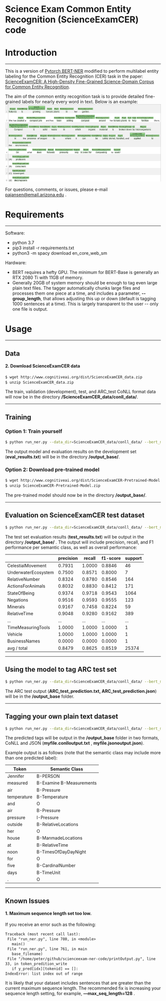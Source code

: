 # Science Exam Common Entity Recognition (ScienceExamCER) code

# Introduction
---
This is a version of [Pytorch BERT-NER](https://github.com/kamalkraj/BERT-NER) modified to perform multilabel entity labeling for the Common Entity Recognition (CER) task in the paper: [ScienceExamCER: A High-Density Fine-Grained Science-Domain Corpus for Common Entity Recognition](https://arxiv.org/abs/1911.10436).

The aim of the common entity recognition task is to provide detailed fine-grained labels for nearly every word in text.  Below is an example:
![image](brat-example2.png)

For questions, comments, or issues, please e-mail pajansen@email.arizona.edu .

# Requirements
---
Software:
  * python 3.7
  * pip3 install -r requirements.txt
  * python3 -m spacy download en_core_web_sm

Hardware:
  * BERT requires a hefty GPU.  The minimum for BERT-Base is generally an RTX 2080 Ti with 11GB of memory.
  * Generally 20GB of system memory should be enough to tag even large plain text files.  The tagger automatically chunks large files and processes them one piece at a time, and includes a parameter, **--group_length**, that allows adjusting this up or down (default is tagging 1000 sentences at a time).  This is largely transparent to the user -- only one file is output.
# Usage
---

## Data

#### 2. Download ScienceExamCER data
```bash
$ wget http://www.cognitiveai.org/dist/ScienceExamCER_data.zip
$ unzip ScienceExamCER_data.zip
```
The train, validation (development), test, and ARC_test CoNLL format data will now be in the directory **/ScienceExamCER_data/conll_data/**. 

---
## Training
### Option 1: Train yourself
```bash
$ python run_ner.py --data_dir=ScienceExamCER_data/conll_data/ --bert_model=bert-base-cased --task_name=ner --output_dir=output_base --max_seq_length=64 --num_train_epochs 140 --do_train --do_eval --warmup_proportion=0.1
```
The output model and evaluation results on the development set (**eval_results.txt**) will be in the directory **/output_base/**.

### Option 2: Download pre-trained model
```bash
$ wget http://www.cognitiveai.org/dist/ScienceExamCER-Pretrained-Model.zip
$ unzip ScienceExamCER-Pretrained-Model.zip
```
The pre-trained model should now be in the directory **/output_base/**.

---
## Evaluation on ScienceExamCER test dataset
```bash
$ python run_ner.py --data_dir=ScienceExamCER_data/conll_data/ --bert_model=bert-base-cased --task_name=ner --output_dir=output_base --max_seq_length=64 --do_eval --do_eval_test --warmup_proportion=0.1
```
The test set evaluation results (**test_results.txt**) will be output in the directory **/output_base/** . The output will include precision, recall, and F1 performance per semantic class, as well as overall performance:

|                     |precision    |recall  |f1-score  | support |
| ------------------- |-------------|--------|----------|---------|
|  CelestialMovement   |  0.7931    |1.0000   | 0.8846   |     46 |
|UnderwaterEcosystem    | 0.7500    |0.8571   | 0.8000   |      7 |
|     RelativeNumber    | 0.8324    |0.8780   | 0.8546   |    164 |
|  ActionsForAnimals    | 0.8032    |0.8830   | 0.8412   |    171 |
|       StateOfBeing    | 0.9374    |0.9718   | 0.9543   |   1064 |
|          Negations    | 0.9516    |0.9593   | 0.9555   |    123 |
|           Minerals    | 0.9167    |0.7458   | 0.8224   |     59 |
|       RelativeTime    | 0.9048    |0.9280   | 0.9162   |    389 |
| ...                   | ...       | ...     | ...      | ...    |                                             
| TimeMeasuringTools    | 1.0000    |1.0000   | 1.0000    |     1 |
|            Vehicle    | 1.0000    |1.0000   | 1.0000    |     1 |
|      BusinessNames    | 0.0000    |0.0000   | 0.0000    |     1 |
|        avg / total    | 0.8479    |0.8625   | 0.8519    | 25374 |


---
## Using the model to tag ARC test set
```bash
$ python run_ner.py --data_dir=ScienceExamCER_data/conll_data/ --bert_model=bert-base-cased --task_name=ner --output_dir=output_base --max_seq_length=64 --do_eval --do_eval_ARCtest --warmup_proportion=0.1
```
The ARC test output (**ARC_test_prediction.txt, ARC_test_prediction.json**) will be in the **/output_base** folder. 

---
## Tagging your own plain text dataset
```bash
$ python run_ner.py --data_dir=ScienceExamCER_data/conll_data/ --bert_model=bert-base-cased --task_name=ner --output_dir=output_base --max_seq_length=64 --do_eval --do_eval_plain_text --plain_text=myfile.txt --warmup_proportion=0.1
```
The predicted tags will be output in the **/output_base** folder in two formats, CoNLL and JSON (**myfile.conlloutput.txt** , **myfile.jsonoutput.json**).

Example output is as follows (note that the semantic class may include more than one predicted label):

| Token    | Semantic Class |
| -------- | -------- |
| Jennifer	| B-PERSON | 
| measured	| B-Examine B-Measurements | 
| air	| B-Pressure | 
| temperature	| B-Temperature | 
| and	| O | 
| air	| B-Pressure | 
| pressure	| I-Pressure | 
| outside	| B-RelativeLocations | 
| her	| O | 
| house	| B-ManmadeLocations | 
| at	| B-RelativeTime | 
| noon	| B-TimesOfDayDayNight | 
| for	| O | 
| five	| B-CardinalNumber | 
| days	| B-TimeUnit | 
| .	| O | 
---

## Known Issues

#### 1. Maximum sequence length set too low. 
If you receive an error such as the following:
```
Traceback (most recent call last): 
 File "run_ner.py", line 780, in <module> 
   main() 
 File "run_ner.py", line 761, in main 
   base_filename) 
 File "/home/peter/github/scienceexam-ner-code/printOutput.py", line 33, in token_predition_write 
   if y_pred[idx][tokenid] == []: 
IndexError: list index out of range
```

It is likely that your dataset includes sentences that are greater than the current maximum sequence length.  The recommended fix is increasing your sequence length setting, for example, **—max_seq_length=128** .





